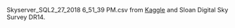 Skyserver_SQL2_27_2018 6_51_39 PM.csv from [Kaggle](https://www.kaggle.com/lucidlenn/sloan-digital-sky-survey) and Sloan Digital Sky Survey DR14.